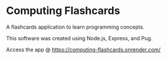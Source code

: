 # Computing Flashcards
A flashcards application to learn programming concepts.
  
This software was created using Node.js, Express, and Pug.
  
Access the app @ https://computing-flashcards.onrender.com/
